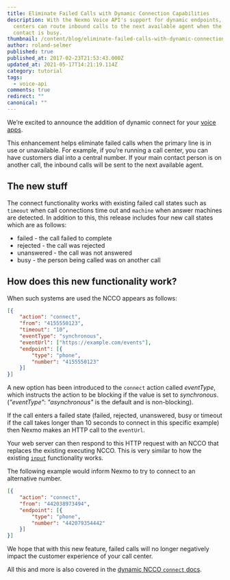 ```yaml
---
title: Eliminate Failed Calls with Dynamic Connection Capabilities
description: With the Nexmo Voice API's support for dynamic endpoints, call
  centers can route inbound calls to the next available agent when the main
  contact is busy.
thumbnail: /content/blog/eliminate-failed-calls-with-dynamic-connection-capabilities/nexmo_futureVoice.jpg
author: roland-selmer
published: true
published_at: 2017-02-23T21:53:43.000Z
updated_at: 2021-05-17T14:21:19.114Z
category: tutorial
tags:
  - voice-api
comments: true
redirect: ""
canonical: ""
---
```

We’re excited to announce the addition of dynamic connect for your [voice apps](https://www.nexmo.com/products/voice).

This enhancement helps eliminate failed calls when the primary line is in use or unavailable. For example, if you’re running a call center, you can have customers dial into a central number. If your main contact person is on another call, the inbound calls will be sent to the next available agent.

## The new stuff

The connect functionality works with existing failed call states such as `timeout` when call connections time out and `machine` when answer machines are detected. In addition to this, this release includes four new call states which are as follows:

* failed - the call failed to complete
* rejected - the call was rejected
* unanswered - the call was not answered
* busy - the person being called was on another call


## How does this new functionality work?

When such systems are used the NCCO appears as follows:

```json
[{
    "action": "connect",
    "from": "4155550123",
    "timeout": "10",
    "eventType": "synchronous",
    "eventUrl": ["https://example.com/events"],
    "endpoint": [{
        "type": "phone",
        "number": "4155550123"
    }]
}]
```

A new option has been introduced to the `connect` action called *eventType*, which instructs the action to be blocking if the value is set to *synchronous*. (*"eventType"*: *"asynchronous"* is the default and is non-blocking).

If the call enters a failed state (failed, rejected, unanswered, busy or timeout if the call takes longer than 10 seconds to connect in this specific example) then Nexmo makes an HTTP call to the `eventUrl`.

Your web server can then respond to this HTTP request with an NCCO that replaces the existing executing NCCO. This is very similar to how the existing [`input`](https://docs.nexmo.com/voice/voice-api/ncco-reference#input) functionality works.

The following example would inform Nexmo to try to connect to an alternative number.

```json
[{
    "action": "connect",
    "from": "442038973494",
    "endpoint": [{
        "type": "phone",
        "number": "442079354442"
    }]
}]
```

We hope that with this new feature, failed calls will no longer negatively impact the customer experience of your call center.

All this and more is also covered in the [dynamic NCCO `connect` docs](https://docs.nexmo.com/voice/voice-api/ncco-reference#connect_fallback).